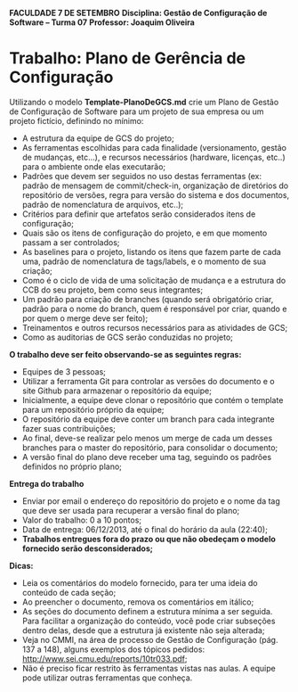 __FACULDADE 7 DE SETEMBRO__
__Disciplina: Gestão de Configuração de Software – Turma 07__
__Professor: Joaquim Oliveira__

# Trabalho: Plano de Gerência de Configuração

Utilizando o modelo __Template-PlanoDeGCS.md__ crie um Plano de Gestão de Configuração de Software para um projeto de sua empresa ou um projeto fictício, definindo no mínimo:

* A estrutura da equipe de GCS do projeto;
* As ferramentas escolhidas para cada finalidade (versionamento, gestão de mudanças, etc...), e recursos necessários (hardware, licenças, etc..) para o ambiente onde elas executarão;
* Padrões que devem ser seguidos no uso destas ferramentas (ex: padrão de mensagem de commit/check-in, organização de diretórios do repositório de versões, regra para versão do sistema e dos documentos, padrão de nomenclatura de arquivos, etc..);
* Critérios para definir que artefatos serão considerados itens de configuração;
* Quais são os itens de configuração do projeto, e em que momento passam a ser controlados;
* As baselines para o projeto, listando os itens que fazem parte de cada uma,  padrão de nomenclatura de tags/labels, e o momento de sua criação;
* Como é o ciclo de vida de uma solicitação de mudança e a estrutura do CCB do seu projeto, bem como seus integrantes;
* Um padrão para criação de branches (quando será obrigatório criar, padrão para o nome do branch, quem é responsável por criar, quando e por quem o merge deve ser feito);
* Treinamentos e outros recursos necessários para as atividades de GCS;
* Como as auditorias de GCS serão conduzidas no projeto;

__O trabalho deve ser feito observando-se as seguintes regras:__
* Equipes de 3 pessoas;
* Utilizar a ferramenta Git para controlar as versões do documento e o site Github para armazenar o repositório da equipe;
* Inicialmente, a equipe deve clonar o repositório que contém o template para um repositório próprio da equipe;
* O repositório da equipe deve conter um branch para cada integrante fazer suas contribuições;
* Ao final, deve-se realizar pelo menos um merge de cada um desses branches para o master do repositório, para consolidar o documento;
* A versão final do plano deve receber uma tag, seguindo os padrões definidos no próprio plano;

__Entrega do trabalho__
* Enviar por email o endereço do repositório do projeto e o nome da tag que deve ser usada para recuperar a versão final do plano;
* Valor do trabalho: 0 a 10 pontos;
* Data de entrega: 06/12/2013, até o final do horário da aula (22:40);
* __Trabalhos entregues fora do prazo ou que não obedeçam o modelo fornecido serão desconsiderados;__

__Dicas:__
* Leia os comentários do modelo fornecido, para ter uma ideia do conteúdo de cada seção;
* Ao preencher o documento, remova os comentários em itálico;
* As seções do documento definem a estrutura mínima a ser seguida. Para facilitar a organização do conteúdo, você pode criar subseções dentro delas, desde que a estrutura já existente não seja alterada;
* Veja no CMMI, na área de processo de Gestão de Configuração (pág. 137 a 148), alguns exemplos dos tópicos pedidos: http://www.sei.cmu.edu/reports/10tr033.pdf;
* Não é preciso ficar restrito às ferramentas vistas nas aulas. A equipe pode utilizar outras ferramentas que conheça.
